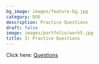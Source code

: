```yaml
---
bg_image: images/feature-bg.jpg
category: DOE
description: Practice Questions
draft: false
image: images/portfolio/work5.jpg
title: I) Practice Questions
---
```


Click here: [Questions](/slides/Questions.html)

